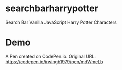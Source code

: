 # searchbarharrypotter
Search Bar Vanilla JavaScript Harry Potter Characters

# Demo
A Pen created on CodePen.io. Original URL: https://codepen.io/irwingb1979/pen/mdWmeLb
